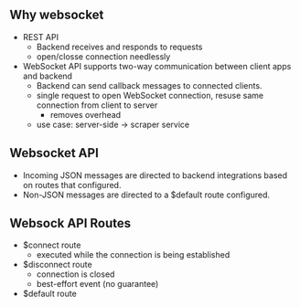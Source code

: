 ## Why websocket
- REST API 
  - Backend receives and responds to requests
  - open/closse connection needlessly
- WebSocket API supports two-way communication between client apps and backend
  - Backend can send callback messages to connected clients.
  - single request to open WebSocket connection, resuse same connection from client to server
    - removes overhead
  - use case: server-side -> scraper service

## Websocket API
- Incoming JSON messages are directed to backend integrations based on routes that configured. 
- Non-JSON messages are directed to a $default route configured.

## Websock API Routes
- $connect route
  - executed while the connection is being established
- $disconnect route
  - connection is closed
  - best-effort event (no guarantee)
- $default route
